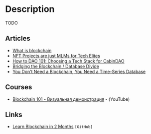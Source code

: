 # Description

TODO


## Articles

- [What is blockchain](https://oleganza.com/all/what-is-blockchain/)
- [NFT Projects are just MLMs for Tech Elites](https://every.to/napkin-math/nft-projects-are-just-mlms-for-tech-elites)
- [How to DAO 101: Choosing a Tech Stack for CabinDAO](https://creators.mirror.xyz/862A5rBtKX3BC8eEircDnGwPIJJTJ33hn-MvnukByPc)
- [Bridging the Blockchain / Database Divide](https://www.juxt.pro/blog/bridging-the-blockchain)
- [You Don’t Need a Blockchain, You Need a Time-Series Database](https://thenewstack.io/you-dont-need-a-blockchain-you-need-a-time-series-database/)


## Courses

- [Blockchain 101 - Визуальная демонстрация](https://youtu.be/_160oMzblY8) - (YouTube)


## Links

- [Learn Blockchain in 2 Months](https://github.com/llSourcell/Learn_Blockchain_in_2_months) `[GitHub]`
